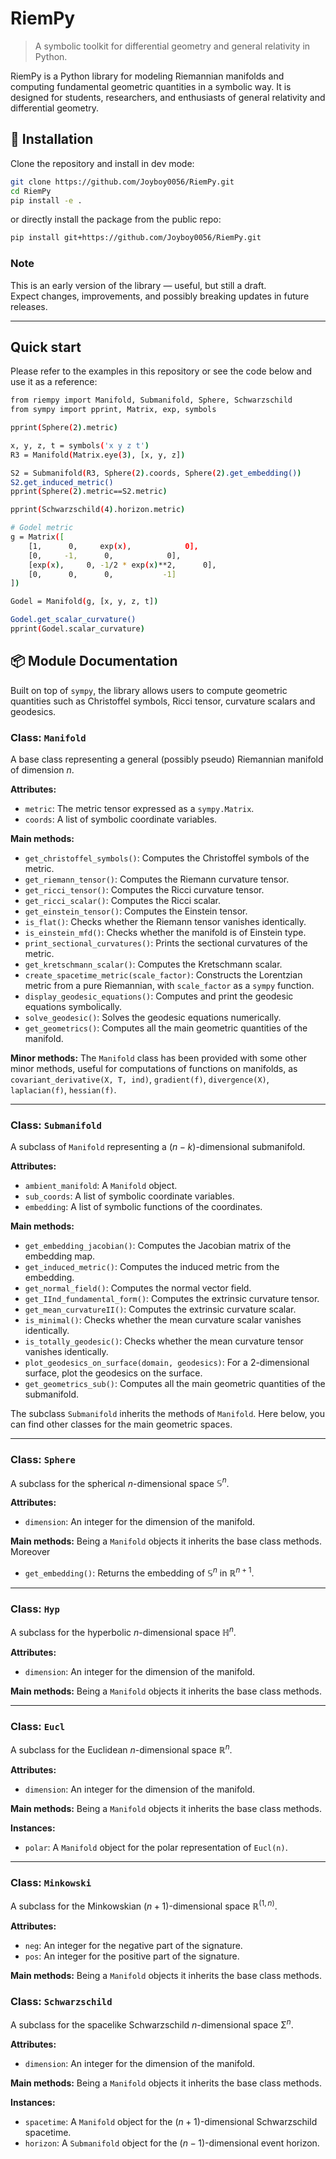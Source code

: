 # RiemPy

> A symbolic toolkit for differential geometry and general relativity in Python.

RiemPy is a Python library for modeling Riemannian manifolds and computing fundamental geometric quantities in a symbolic way. It is designed for students, researchers, and enthusiasts of general relativity and differential geometry.
## 🚀 Installation

Clone the repository and install in dev mode:

```bash
git clone https://github.com/Joyboy0056/RiemPy.git
cd RiemPy
pip install -e .
```
or directly install the package from the public repo:
```bash
pip install git+https://github.com/Joyboy0056/RiemPy.git
```

### Note
This is an early version of the library — useful, but still a draft.  
Expect changes, improvements, and possibly breaking updates in future releases.

---

## Quick start

Please refer to the examples in this repository or see the code below and use it as a reference:

```bash
from riempy import Manifold, Submanifold, Sphere, Schwarzschild
from sympy import pprint, Matrix, exp, symbols

pprint(Sphere(2).metric)

x, y, z, t = symbols('x y z t')
R3 = Manifold(Matrix.eye(3), [x, y, z])

S2 = Submanifold(R3, Sphere(2).coords, Sphere(2).get_embedding())
S2.get_induced_metric()
pprint(Sphere(2).metric==S2.metric)

pprint(Schwarzschild(4).horizon.metric)

# Godel metric
g = Matrix([
    [1,      0,     exp(x),            0],
    [0,     -1,      0,            0],
    [exp(x),     0, -1/2 * exp(x)**2,      0],
    [0,      0,      0,           -1]
])

Godel = Manifold(g, [x, y, z, t])

Godel.get_scalar_curvature()
pprint(Godel.scalar_curvature)
```

## 📦 Module Documentation

Built on top of `sympy`, the library allows users to compute geometric quantities such as Christoffel symbols, Ricci tensor, curvature scalars and geodesics.

### Class: `Manifold`

A base class representing a general (possibly pseudo) Riemannian manifold of dimension $n$.

**Attributes:**
- `metric`: The metric tensor expressed as a `sympy.Matrix`.
- `coords`: A list of symbolic coordinate variables.

**Main methods:**
- `get_christoffel_symbols()`: Computes the Christoffel symbols of the metric.
- `get_riemann_tensor()`: Computes the Riemann curvature tensor.
- `get_ricci_tensor()`: Computes the Ricci curvature tensor.
- `get_ricci_scalar()`: Computes the Ricci scalar.
- `get_einstein_tensor()`: Computes the Einstein tensor.
- `is_flat()`: Checks whether the Riemann tensor vanishes identically.
- `is_einstein_mfd()`: Checks whether the manifold is of Einstein type.
- `print_sectional_curvatures()`: Prints the sectional curvatures of the metric.
- `get_kretschmann_scalar()`: Computes the Kretschmann scalar.
- `create_spacetime_metric(scale_factor)`: Constructs the Lorentzian metric from a pure Riemannian, with `scale_factor` as a `sympy` function.
- `display_geodesic_equations()`: Computes and print the geodesic equations symbolically.
- `solve_geodesic()`: Solves the geodesic equations numerically.
- `get_geometrics()`: Computes all the main geometric quantities of the manifold.

**Minor methods:**
The `Manifold` class has been provided with some other minor methods, useful for computations of functions on manifolds, as `covariant_derivative(X, T, ind)`, `gradient(f)`, `divergence(X)`, `laplacian(f)`, `hessian(f)`.


---

### Class: `Submanifold`

A subclass of `Manifold` representing a $(n-k)$-dimensional submanifold.

**Attributes:**
- `ambient_manifold`: A `Manifold` object.
- `sub_coords`: A list of symbolic coordinate variables.
- `embedding`: A list of symbolic functions of the coordinates.

**Main methods:**
- `get_embedding_jacobian()`: Computes the Jacobian matrix of the embedding map.
- `get_induced_metric()`: Computes the induced metric from the embedding.
- `get_normal_field()`: Computes the normal vector field.
- `get_IInd_fundamental_form()`: Computes the extrinsic curvature tensor.
- `get_mean_curvatureII()`: Computes the extrinsic curvature scalar.
- `is_minimal()`: Checks whether the mean curvature scalar vanishes identically.
- `is_totally_geodesic()`: Checks whether the mean curvature tensor vanishes identically.
- `plot_geodesics_on_surface(domain, geodesics)`: For a 2-dimensional surface, plot the geodesics on the surface.
- `get_geometrics_sub()`: Computes all the main geometric quantities of the submanifold.

The subclass `Submanifold` inherits the methods of `Manifold`. 
Here below, you can find other classes for the main geometric spaces.

---

### Class: `Sphere`

A subclass for the spherical $n$-dimensional space $\mathbb{S}^n$.

**Attributes:**
- `dimension`: An integer for the dimension of the manifold.

**Main methods:**
Being a `Manifold` objects it inherits the base class methods. Moreover
- `get_embedding()`: Returns the embedding of $\mathbb{S}^n$ in $\mathbb{R}^{n+1}$.

---

### Class: `Hyp`

A subclass for the hyperbolic $n$-dimensional space $\mathbb{H}^n$.

**Attributes:**
- `dimension`: An integer for the dimension of the manifold.

**Main methods:**
Being a `Manifold` objects it inherits the base class methods.


---

### Class: `Eucl`

A subclass for the Euclidean $n$-dimensional space $\mathbb{R}^n$.

**Attributes:**
- `dimension`: An integer for the dimension of the manifold.

**Main methods:**
Being a `Manifold` objects it inherits the base class methods.

**Instances:**
- `polar`: A `Manifold` object for the polar representation of `Eucl(n)`.

---

### Class: `Minkowski`

A subclass for the Minkowskian $(n+1)$-dimensional space $\mathbb{R}^{(1,n)}$.

**Attributes:**
- `neg`: An integer for the negative part of the signature.
- `pos`: An integer for the positive part of the signature.

**Main methods:**
Being a `Manifold` objects it inherits the base class methods.


### Class: `Schwarzschild`

A subclass for the spacelike Schwarzschild $n$-dimensional space $\mathbb{\Sigma}^n$.

**Attributes:**
- `dimension`: An integer for the dimension of the manifold.

**Main methods:**
Being a `Manifold` objects it inherits the base class methods.

**Instances:**
- `spacetime`: A `Manifold` object for the $(n+1)$-dimensional Schwarzschild spacetime.
- `horizon`: A `Submanifold` object for the $(n-1)$-dimensional event horizon.



